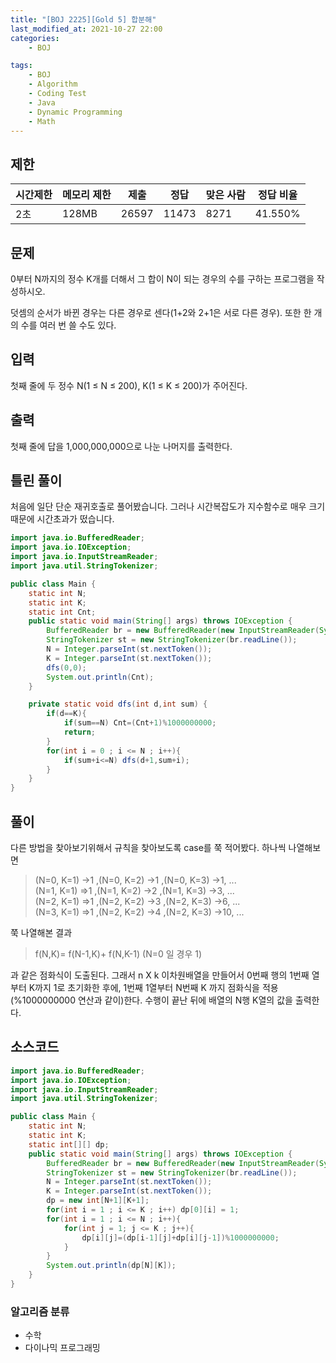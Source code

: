 ```yaml
---
title: "[BOJ 2225][Gold 5] 합분해"
last_modified_at: 2021-10-27 22:00
categories:
    - BOJ

tags:
    - BOJ
    - Algorithm
    - Coding Test
    - Java
    - Dynamic Programming
    - Math
---
```

## 제한

|시간제한|메모리 제한|제출|정답|맞은 사람|정답 비율
|---|---|---|---|---|---
|2초|128MB|26597|11473|8271|41.550%

## 문제
0부터 N까지의 정수 K개를 더해서 그 합이 N이 되는 경우의 수를 구하는 프로그램을 작성하시오.

덧셈의 순서가 바뀐 경우는 다른 경우로 센다(1+2와 2+1은 서로 다른 경우). 또한 한 개의 수를 여러 번 쓸 수도 있다.

## 입력
첫째 줄에 두 정수 N(1 ≤ N ≤ 200), K(1 ≤ K ≤ 200)가 주어진다.

## 출력
첫째 줄에 답을 1,000,000,000으로 나눈 나머지를 출력한다.

## 틀린 풀이
 처음에 일단 단순 재귀호출로 풀어봤습니다.
 그러나 시간복잡도가 지수함수로 매우 크기 때문에 시간초과가 떴습니다.
```java
import java.io.BufferedReader;
import java.io.IOException;
import java.io.InputStreamReader;
import java.util.StringTokenizer;

public class Main {
    static int N;
    static int K;
    static int Cnt;
    public static void main(String[] args) throws IOException {
        BufferedReader br = new BufferedReader(new InputStreamReader(System.in));
        StringTokenizer st = new StringTokenizer(br.readLine());
        N = Integer.parseInt(st.nextToken());
        K = Integer.parseInt(st.nextToken());
        dfs(0,0);
        System.out.println(Cnt);
    }

    private static void dfs(int d,int sum) {
        if(d==K){
            if(sum==N) Cnt=(Cnt+1)%1000000000;
            return;
        }
        for(int i = 0 ; i <= N ; i++){
            if(sum+i<=N) dfs(d+1,sum+i);
        }
    }
}
```
## 풀이
다른 방법을 찾아보기위해서 규칙을 찾아보도록 case를 쭉 적어봤다. 하나씩 나열해보면

>(N=0, K=1) ->1 ,(N=0, K=2) ->1 ,(N=0, K=3) ->1, ...<br>
(N=1, K=1) =>1 ,(N=1, K=2) ->2 ,(N=1, K=3) ->3, ...<br>
(N=2, K=1) =>1 ,(N=2, K=2) ->3 ,(N=2, K=3) ->6, ...<br>
(N=3, K=1) =>1 ,(N=2, K=2) ->4 ,(N=2, K=3) ->10, ...

쭉 나열해본 결과 
>f(N,K)= f(N-1,K)+ f(N,K-1) (N=0 일 경우 1)

과 같은 점화식이 도출된다.
그래서 n X k 이차원배열을 만들어서 0번째 행의 1번째 열부터 K까지 1로 초기화한 후에,
1번째 1열부터 N번째 K 까지 점화식을 적용(%1000000000 연산과 같이)한다.
수행이 끝난 뒤에 배열의 N행 K열의 값을 출력한다.

## 소스코드

```java
import java.io.BufferedReader;
import java.io.IOException;
import java.io.InputStreamReader;
import java.util.StringTokenizer;

public class Main {
    static int N;
    static int K;
    static int[][] dp;
    public static void main(String[] args) throws IOException {
        BufferedReader br = new BufferedReader(new InputStreamReader(System.in));
        StringTokenizer st = new StringTokenizer(br.readLine());
        N = Integer.parseInt(st.nextToken());
        K = Integer.parseInt(st.nextToken());
        dp = new int[N+1][K+1];
        for(int i = 1 ; i <= K ; i++) dp[0][i] = 1;
        for(int i = 1 ; i <= N ; i++){
            for(int j = 1; j <= K ; j++){
                dp[i][j]=(dp[i-1][j]+dp[i][j-1])%1000000000;
            }
        }
        System.out.println(dp[N][K]);
    }
}
```

### 알고리즘 분류

* 수학
* 다이나믹 프로그래밍